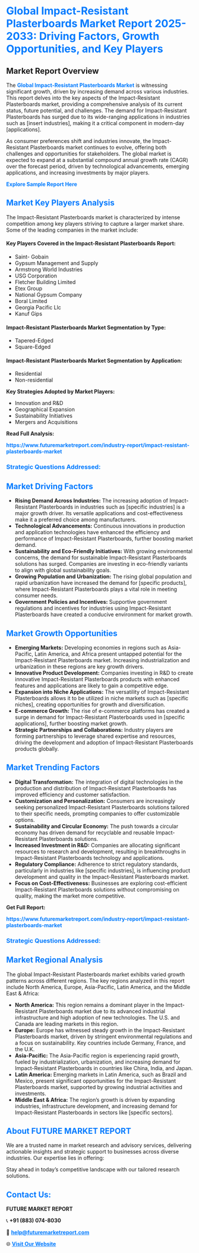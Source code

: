 <h1 style="color: #007BFF;">Global Impact-Resistant Plasterboards Market Report 2025-2033: Driving Factors, Growth Opportunities, and Key Players</h1>

<section id="overview">
<h2>Market Report Overview</h2>
<p>The <a href="https://www.futuremarketreport.com/industry-report/impact-resistant-plasterboards-market" style="color: #007BFF; text-decoration: none;"><strong>Global Impact-Resistant Plasterboards Market</strong></a> is witnessing significant growth, driven by increasing demand across various industries. This report delves into the key aspects of the Impact-Resistant Plasterboards market, providing a comprehensive analysis of its current status, future potential, and challenges. The demand for Impact-Resistant Plasterboards has surged due to its wide-ranging applications in industries such as [insert industries], making it a critical component in modern-day [applications].</p>
<p>As consumer preferences shift and industries innovate, the Impact-Resistant Plasterboards market continues to evolve, offering both challenges and opportunities for stakeholders. The global market is expected to expand at a substantial compound annual growth rate (CAGR) over the forecast period, driven by technological advancements, emerging applications, and increasing investments by major players.</p>
</section>

<section id="overview">
<p><a href="https://www.futuremarketreport.com/request-sample/reportId=114766" style="color: #007BFF; text-decoration: none;"><strong>Explore Sample Report Here</strong></a></p>
</section>

<section id="key-players">
<h2 style="color: #007BFF;">Market Key Players Analysis</h2>
<p>The Impact-Resistant Plasterboards market is characterized by intense competition among key players striving to capture a larger market share. Some of the leading companies in the market include:</p>
<h4>Key Players Covered in the Impact-Resistant Plasterboards Report:</h4>
<ul><li>Saint- Gobain</li><li>Gypsum Management and Supply</li><li>Armstrong World Industries</li><li>USG Corporation</li><li>Fletcher Building Limited</li><li>Etex Group</li><li>National Gypsum Company</li><li>Boral Limited</li><li>Georgia Pacific Llc</li><li>Kanuf Gips</li></ul>
<h4>Impact-Resistant Plasterboards Market Segmentation by Type:</h4>
<ul><li>Tapered-Edged</li><li>Square-Edged</li></ul>

<h4>Impact-Resistant Plasterboards Market Segmentation by Application:</h4>
<ul><li>Residential</li><li>Non-residential</li></ul>
<p><strong>Key Strategies Adopted by Market Players:</strong></p>
<ul>
<li>Innovation and R&D</li>
<li>Geographical Expansion</li>
<li>Sustainability Initiatives</li>
<li>Mergers and Acquisitions</li>
</ul>
</section>

<section>
<p><strong>Read Full Analysis: </strong></p><a href="https://www.futuremarketreport.com/industry-report/impact-resistant-plasterboards-market" style="color: #007BFF; text-decoration: none;"><strong>https://www.futuremarketreport.com/industry-report/impact-resistant-plasterboards-market</strong></a>
<h3 style="color: #007BFF;">Strategic Questions Addressed:</h3>
</section>

<section id="driving-factors">
<h2 style="color: #007BFF;">Market Driving Factors</h2>
<ul>
<li><strong>Rising Demand Across Industries:</strong> The increasing adoption of Impact-Resistant Plasterboards in industries such as [specific industries] is a major growth driver. Its versatile applications and cost-effectiveness make it a preferred choice among manufacturers.</li>
<li><strong>Technological Advancements:</strong> Continuous innovations in production and application technologies have enhanced the efficiency and performance of Impact-Resistant Plasterboards, further boosting market demand.</li>
<li><strong>Sustainability and Eco-Friendly Initiatives:</strong> With growing environmental concerns, the demand for sustainable Impact-Resistant Plasterboards solutions has surged. Companies are investing in eco-friendly variants to align with global sustainability goals.</li>
<li><strong>Growing Population and Urbanization:</strong> The rising global population and rapid urbanization have increased the demand for [specific products], where Impact-Resistant Plasterboards plays a vital role in meeting consumer needs.</li>
<li><strong>Government Policies and Incentives:</strong> Supportive government regulations and incentives for industries using Impact-Resistant Plasterboards have created a conducive environment for market growth.</li>
</ul>
</section>

<section id="growth-opportunities">
<h2 style="color: #007BFF;">Market Growth Opportunities</h2>
<ul>
<li><strong>Emerging Markets:</strong> Developing economies in regions such as Asia-Pacific, Latin America, and Africa present untapped potential for the Impact-Resistant Plasterboards market. Increasing industrialization and urbanization in these regions are key growth drivers.</li>
<li><strong>Innovative Product Development:</strong> Companies investing in R&D to create innovative Impact-Resistant Plasterboards products with enhanced features and applications are likely to gain a competitive edge.</li>
<li><strong>Expansion into Niche Applications:</strong> The versatility of Impact-Resistant Plasterboards allows it to be utilized in niche markets such as [specific niches], creating opportunities for growth and diversification.</li>
<li><strong>E-commerce Growth:</strong> The rise of e-commerce platforms has created a surge in demand for Impact-Resistant Plasterboards used in [specific applications], further boosting market growth.</li>
<li><strong>Strategic Partnerships and Collaborations:</strong> Industry players are forming partnerships to leverage shared expertise and resources, driving the development and adoption of Impact-Resistant Plasterboards products globally.</li>
</ul>
</section>

<section id="trending-factors">
<h2 style="color: #007BFF;">Market Trending Factors</h2>
<ul>
<li><strong>Digital Transformation:</strong> The integration of digital technologies in the production and distribution of Impact-Resistant Plasterboards has improved efficiency and customer satisfaction.</li>
<li><strong>Customization and Personalization:</strong> Consumers are increasingly seeking personalized Impact-Resistant Plasterboards solutions tailored to their specific needs, prompting companies to offer customizable options.</li>
<li><strong>Sustainability and Circular Economy:</strong> The push towards a circular economy has driven demand for recyclable and reusable Impact-Resistant Plasterboards solutions.</li>
<li><strong>Increased Investment in R&D:</strong> Companies are allocating significant resources to research and development, resulting in breakthroughs in Impact-Resistant Plasterboards technology and applications.</li>
<li><strong>Regulatory Compliance:</strong> Adherence to strict regulatory standards, particularly in industries like [specific industries], is influencing product development and quality in the Impact-Resistant Plasterboards market.</li>
<li><strong>Focus on Cost-Effectiveness:</strong> Businesses are exploring cost-efficient Impact-Resistant Plasterboards solutions without compromising on quality, making the market more competitive.</li>
</ul>
</section>

<section>
<p><strong>Get Full Report: </strong></p><a href="https://www.futuremarketreport.com/industry-report/impact-resistant-plasterboards-market" style="color: #007BFF; text-decoration: none;"><strong>https://www.futuremarketreport.com/industry-report/impact-resistant-plasterboards-market</strong></a>
<h3 style="color: #007BFF;">Strategic Questions Addressed:</h3>
</section>


<section id="regional-analysis">
<h2 style="color: #007BFF;">Market Regional Analysis</h2>
<p>The global Impact-Resistant Plasterboards market exhibits varied growth patterns across different regions. The key regions analyzed in this report include North America, Europe, Asia-Pacific, Latin America, and the Middle East & Africa:</p>
<ul>
<li><strong>North America:</strong> This region remains a dominant player in the Impact-Resistant Plasterboards market due to its advanced industrial infrastructure and high adoption of new technologies. The U.S. and Canada are leading markets in this region.</li>
<li><strong>Europe:</strong> Europe has witnessed steady growth in the Impact-Resistant Plasterboards market, driven by stringent environmental regulations and a focus on sustainability. Key countries include Germany, France, and the U.K.</li>
<li><strong>Asia-Pacific:</strong> The Asia-Pacific region is experiencing rapid growth, fueled by industrialization, urbanization, and increasing demand for Impact-Resistant Plasterboards in countries like China, India, and Japan.</li>
<li><strong>Latin America:</strong> Emerging markets in Latin America, such as Brazil and Mexico, present significant opportunities for the Impact-Resistant Plasterboards market, supported by growing industrial activities and investments.</li>
<li><strong>Middle East & Africa:</strong> The region’s growth is driven by expanding industries, infrastructure development, and increasing demand for Impact-Resistant Plasterboards in sectors like [specific sectors].</li>
</ul>
</section>

<footer>
<h2 style="color: #007BFF;">About FUTURE MARKET REPORT</h2>
<p>We are a trusted name in market research and advisory services, delivering actionable insights and strategic support to businesses across diverse industries. Our expertise lies in offering:</p>

<p>Stay ahead in today’s competitive landscape with our tailored research solutions.</p>

<h2 style="color: #007BFF;">Contact Us:</h2>
<p><strong>FUTURE MARKET REPORT</strong></p>
<p>📞 <strong>+91 (883) 074-8030</strong></p>
<p>📧 <strong><a href="mailto:help@futuremarketreport.com" style="color: #007BFF;">help@futuremarketreport.com</a></strong></p>
<p>🌐 <strong><a href="https://www.futuremarketreport.com/" style="color: #007BFF;">Visit Our Website</a></strong></p>
</footer>